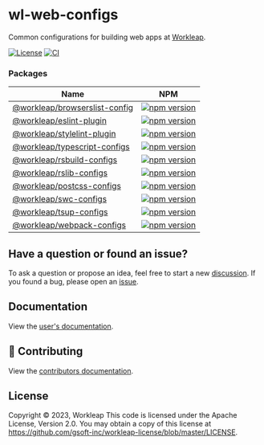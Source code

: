 # wl-web-configs

Common configurations for building web apps at [Workleap](https://workleap.com/).

[![License](https://img.shields.io/badge/License-Apache_2.0-blue.svg)](./LICENSE)
[![CI](https://github.com/gsoft-inc/wl-web-configs/actions/workflows/ci.yml/badge.svg)](https://github.com/gsoft-inc/wl-web-configs/actions/workflows/ci.yml)

### Packages

| Name | NPM |
| --- | --- |
| [@workleap/browserslist-config](packages/browserslist-config/README.md) | [![npm version](https://img.shields.io/npm/v/@workleap/browserslist-config)](https://www.npmjs.com/package/@workleap/browserslist-config) |
| [@workleap/eslint-plugin](packages/eslint-plugin/README.md) | [![npm version](https://img.shields.io/npm/v/@workleap/eslint-plugin)](https://www.npmjs.com/package/@workleap/eslint-plugin) |
| [@workleap/stylelint-plugin](packages/stylelint-configs/README.md) | [![npm version](https://img.shields.io/npm/v/@workleap/stylelint-configs)](https://www.npmjs.com/package/@workleap/stylelint-configs) |
| [@workleap/typescript-configs](packages/typescript-configs/README.md) | [![npm version](https://img.shields.io/npm/v/@workleap/typescript-configs)](https://www.npmjs.com/package/@workleap/typescript-configs) |
| [@workleap/rsbuild-configs](packages/rsbuild-configs/README.md) | [![npm version](https://img.shields.io/npm/v/@workleap/rsbuild-configs)](https://www.npmjs.com/package/@workleap/rsbuild-configs) |
| [@workleap/rslib-configs](packages/rslib-configs/README.md) | [![npm version](https://img.shields.io/npm/v/@workleap/rslib-configs)](https://www.npmjs.com/package/@workleap/rslib-configs) |
| [@workleap/postcss-configs](packages/postcss-configs/README.md) | [![npm version](https://img.shields.io/npm/v/@workleap/postcss-configs)](https://www.npmjs.com/package/@workleap/postcss-configs) |
| [@workleap/swc-configs](packages/swc-configs/README.md) | [![npm version](https://img.shields.io/npm/v/@workleap/swc-configs)](https://www.npmjs.com/package/@workleap/swc-configs) |
| [@workleap/tsup-configs](packages/tsup-configs/README.md) | [![npm version](https://img.shields.io/npm/v/@workleap/tsup-configs)](https://www.npmjs.com/package/@workleap/tsup-configs) |
| [@workleap/webpack-configs](packages/webpack-configs/README.md) | [![npm version](https://img.shields.io/npm/v/@workleap/webpack-configs)](https://www.npmjs.com/package/@workleap/webpack-configs) |

## Have a question or found an issue?

To ask a question or propose an idea, feel free to start a new [discussion](https://github.com/gsoft-inc/wl-web-configs/discussions). If you found a bug, please open an [issue](https://github.com/gsoft-inc/wl-web-configs/issues).

## Documentation

View the [user's documentation](https://gsoft-inc.github.io/wl-web-configs/).

## 🤝 Contributing

View the [contributors documentation](./CONTRIBUTING.md).

## License

Copyright © 2023, Workleap This code is licensed under the Apache License, Version 2.0. You may obtain a copy of this license at https://github.com/gsoft-inc/workleap-license/blob/master/LICENSE.
